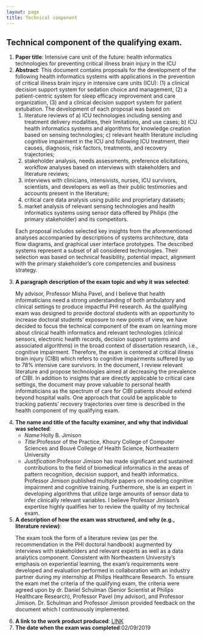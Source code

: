 ```yaml
---
layout: page
title: Technical component
---
```


<!-- Text stuff -->
<h2>Technical component of the qualifying exam.</h2>
<ol>
<li><strong>Paper title</strong>: Intensive care unit of the future: health informatics technologies for preventing critical illness brain injury in the ICU</li>
<li><strong>Abstract</strong>: This document contains proposals for the development of the following health informatics systems with applications in the prevention of critical illness brain injury in intensive care units (ICU): (1) a clinical decision support system for sedation choice and management, (2) a patient-centric system for sleep efficacy improvement and care organization, (3) and a clinical decision support system for patient extubation. The development of each proposal was based on:
<ol>
<li>	literature reviews of a) ICU technologies including sensing and treatment delivery modalities, their limitations, and use cases; b) ICU health informatics systems and algorithms for knowledge creation based on sensing technologies; c) relevant health literature including cognitive impairment in the ICU and following ICU treatment, their causes, diagnosis, risk factors, treatments, and recovery trajectories;</li>
<li>	stakeholder analysis, needs assessments, preference elicitations, workflow analyses based on interviews with stakeholders and literature reviews;</li>
<li>	interviews with clinicians, intensivists, nurses, ICU survivors, scientists, and developers as well as their public testimonies and accounts present in the literature;</li>
<li>	critical care data analysis using public and proprietary datasets;</li>
<li>	market analysis of relevant sensing technologies and health informatics systems using sensor data offered by Philips (the primary stakeholder) and its competitors.</li>
</ol>

<p>Each proposal includes selected key insights from the aforementioned analyses accompanied by descriptions of systems architecture, data flow diagrams, and graphical user interface prototypes. The described systems represent a subset of all considered technologies. Their selection was based on technical feasibility, potential impact, alignment with the primary stakeholder’s core competencies and business strategy.</p>
</li>
<li><b>A paragraph description of the exam topic and why it was selected</b>:
<p>
My advisor, Professor Misha Pavel, and I believe that health informaticians need a strong understanding of both ambulatory and clinical settings to produce impactful PHI research. As the qualifying exam was designed to provide doctoral students with an opportunity to increase doctoral students’ exposure to new points of view, we have decided to focus the technical component of the exam on learning more about clinical health informatics and relevant technologies (clinical sensors, electronic health records, decision support systems and associated algorithms) in the broad context of dissertation research, i.e., cognitive impairment. Therefore, the exam is centered at critical illness brain injury (CIBI) which refers to cognitive impairments suffered by up to 78% intensive care survivors. In the document, I review relevant literature and propose technologies aimed at decreasing the prevalence of CIBI. In addition to insights that are directly applicable to critical care settings, the document may prove valuable to personal health informaticians as the spectrum of care for CIBI patients should extend beyond hospital walls. One approach that could be applicable to tracking patients’ recovery trajectories over time is described in the health component of my qualifying exam.
</p></li>
<li><b>The name and title of the faculty examiner, and why that individual was selected</b>:
<ul>
<li><i>Name</i>:Holly B. Jimison</li>
<li><i>Title</i>:Professor of the Practice, Khoury College of Computer Sciences and Bouvé College of Health Science, Northeastern University</li>
<li><i>Justification</i>:Professor Jimison has made significant and sustained contributions to the field of biomedical informatics in the areas of pattern recognition, decision support, and health informatics. Professor Jimison published multiple papers on modeling cognitive impairment and cognitive training. Furthermore, she is an expert in developing algorithms that utilize large amounts of sensor data to infer clinically relevant variables. I believe Professor Jimison’s expertise highly qualifies her to review the quality of my technical exam.</li>
</ul>
</li>
<li><b>A description of how the exam was structured, and why (e.g., literature review)</b>:
<p>
The exam took the form of a literature review (as per the recommendation in the PHI doctoral handbook) augmented by interviews with stakeholders and relevant experts as well as a data analytics component. Consistent with Northeastern University’s emphasis on experiential learning, the exam’s requirements were developed and evaluation performed in collaboration with an industry partner during my internship at Philips Healthcare Research. To ensure the exam met the criteria of the qualifying exam, the criteria were agreed upon by dr. Daniel Schulman (Senior Scientist at Philips Healthcare Research), Professor Pavel (my advisor), and Professor Jimison. Dr. Schulman and Professor Jimison provided feedback on the document which I continuously implemented.
</p> </li>
<li><b>A link to the work product produced</b>: <a href="https://mkos.pl/assets/documents/technical_component_mkos.pdf"> LINK</a></li>
<li><b>The date when the exam was completed</b>:02/09/2019</li>
</ol>
